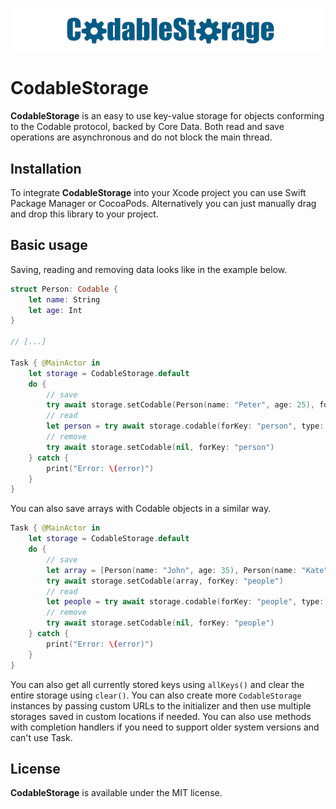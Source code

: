 ![Logo](./logo.png)

# CodableStorage

**CodableStorage** is an easy to use key-value storage for objects conforming to the Codable protocol, backed by Core Data. Both read and save operations are asynchronous and do not block the main thread.

## Installation

To integrate **CodableStorage** into your Xcode project you can use Swift Package Manager or CocoaPods. Alternatively you can just manually drag and drop this library to your project.

## Basic usage

Saving, reading and removing data looks like in the example below.

```swift
struct Person: Codable {
    let name: String
    let age: Int
}

// [...]

Task { @MainActor in
    let storage = CodableStorage.default
    do {
        // save
        try await storage.setCodable(Person(name: "Peter", age: 25), forKey: "person")
        // read
        let person = try await storage.codable(forKey: "person", type: Person.self)
        // remove
        try await storage.setCodable(nil, forKey: "person")
    } catch {
        print("Error: \(error)")
    }
}
```

You can also save arrays with Codable objects in a similar way.

```swift
Task { @MainActor in
    let storage = CodableStorage.default
    do {
        // save
        let array = [Person(name: "John", age: 35), Person(name: "Kate", age: 30)]
        try await storage.setCodable(array, forKey: "people")
        // read
        let people = try await storage.codable(forKey: "people", type: [Person].self)
        // remove
        try await storage.setCodable(nil, forKey: "people")
    } catch {
        print("Error: \(error)")
    }
}
```

You can also get all currently stored keys using `allKeys()` and clear the entire storage using `clear()`. You can also create more `CodableStorage` instances by passing custom URLs to the initializer and then use multiple storages saved in custom locations if needed. You can also use methods with completion handlers if you need to support older system versions and can't use Task.

## License

**CodableStorage** is available under the MIT license.
